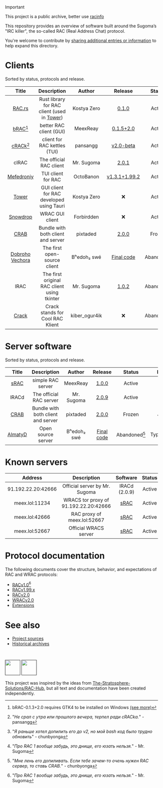 > [!IMPORTANT]
> This project is a public archive, better use [racinfo](https://racinfo.kostyazero.com/)

This repository provides an overview of software built around the Sugoma’s "IRC killer", the so-called RAC (Real Address Chat) protocol.

You're welcome to contribute by [sharing additional entries or information](https://github.com/MeexReay/RAC-Hub/pulls) to help expand this directory.

# Clients

Sorted by status, protocols and release.

| Title | Description | Author | Release | Status | Lang | RAC | WRAC |
| :---: | :---------: | :----: | :-----: | :----: | :--: | :-: | :--: |
| [RAC.rs](https://github.com/kostya-zero/rac-rs) | Rust library for RAC client (used in [Tower](https://github.com/kostya-zero/tower)) | Kostya Zero | [0.1.0](https://crates.io/crates/rac_rs/0.1.0) | Active | Rust | v2.0 | v2.0 |
| [bRAC](https://github.com/MeexReay/bRAC)[^1] | better RAC client (GUI) | MeexReay | [0.1.5+2.0](https://github.com/MeexReay/bRAC/releases/tag/0.1.5%2B2.0) | Active | Rust | v2.0 | v2.0 |
| [cRACk](https://github.com/pansangg/cRACk)[^5] | client for RAC kettles (TUI) | pansangg | [v2.0-beta](https://github.com/pansangg/cRACk/releases/tag/v2.0-beta) | Active | Python | v2.0 | ❌ |
| clRAC | The official RAC client | Mr. Sugoma | [2.0.1](https://wdfiles.ru/Ofx7) | Active | C | v2.0 | ❌ |
| [Mefedroniy](https://github.com/OctoBanon-Main/mefedroniy-client) | TUI client for RAC | OctoBanon | [v1.3.1+1.99.2](https://github.com/OctoBanon-Main/mefedroniy-client/releases/tag/v1.3.1%2B1.99.2) | Active | Rust | v1.99.2 | ❌ |
| [Tower](https://github.com/kostya-zero/tower) | GUI client for RAC developed using Tauri | Kostya Zero | ❌ | Active | TypeScript, Rust | v2.0 | v2.0 |
| [Snowdrop](https://github.com/Forbirdden/Snowdrop) | WRAC GUI client | Forbirdden  | ❌ | Active | JavaScript | ❌ | v2.0 |
| [CRAB](https://gitea.bedohswe.eu.org/pixtaded/crab) | Bundle with both client and server | pixtaded | [2.0.0](https://gitea.bedohswe.eu.org/pixtaded/crab/releases/tag/2.0.0-snapshot-202502092015) | Frozen | Java | v1.99.2 | ❌ |
| [Dobroho Vechora](https://gitea.bedohswe.eu.org/bedohswe/dobroho_vechora) | The first open-source client | Bʰedoh₂ swé | [Final code](https://gitea.bedohswe.eu.org/bedohswe/dobroho_vechora/raw/branch/main/dobroho_vechora.bash) | Abandoned | Bash | v1.0[^2] | ❌ |
| lRAC | The first original RAC client using tkinter | Mr. Sugoma | [1.0.2](https://github.com/MeexReay/RAC-Hub-Archive/tree/main/lRAC/1.0.2) | Abandoned | Python | v1.0[^4] | ❌ |
| [Crack](https://gitlab.com/kiber_ogur4ik/crack) | Crack stands for Cool RAC Klient | kiber_ogur4ik | ❌ | Abandoned | TypeScript, Python | v1.0 | ❌ |

<!-- | WebbyCRAB | Fork of CRAB that runs online using TeaVM | Forbirdden  | ❌ | Abandoned | Java | v1.0, v1.99.2 | ❌ | -->
<!-- | WinRAC | GUI client for RAC developed using WinForms | cat8753 |  | Abandoned | C# | v1.99.2 | ❌ | -->

[^1]: bRAC-0.1.3+2.0 requires GTK4 to be installed on Windows [(see more)](https://github.com/MeexReay/bRAC/releases/tag/0.1.3%2B2.0#user-content-window-gui-install)
[^2]: "_Я раньше хотел допилить его до v2, но мой bash код было трудно обновить_" - chunbyonga
[^5]: "_Не срал с утра или прошлого вечера, терпел ради cRACkа._" - pansangg

# Server software

Sorted by status, protocols and release.

| Title | Description | Author | Release | Status | Lang | RAC | WRAC |
| :---: | :---------: | :----: | :-----: | :----: | :--: | :-: | :--: |
| [sRAC](https://github.com/MeexReay/sRAC) | simple RAC server | MeexReay | [1.0.0](https://github.com/MeexReay/sRAC/releases) | Active | Rust | v2.0 | v2.0 |
| lRACd | The official RAC server | Mr. Sugoma | [2.0.9](https://wdfiles.ru/Obvt) | Active | C | v2.0 | ❌ |
| [CRAB](https://gitea.bedohswe.eu.org/pixtaded/crab) | Bundle with both client and server | pixtaded | [2.0.0](https://gitea.bedohswe.eu.org/pixtaded/crab/releases/tag/2.0.0-snapshot-202502092015) | Frozen | Java | v1.99.2 | ❌ | 
| [AlmatyD](https://gitea.bedohswe.eu.org/bedohswe/almatyd) | Open source server | Bʰedoh₂ swé | [Final code](https://gitea.bedohswe.eu.org/bedohswe/almatyd) | Abandoned[^3] | TypeScript | v1.0 | ❌ |

<!-- | Gashishnik | WRAC server | OctoBanon | Soon... | In development | Rust | ❌ | v2.0 | -->
<!-- | WebbyCRAB | Fork of CRAB that runs online using TeaVM | Forbirdden  | ❌ | Abandoned | Java | v1.99.2 |  ❌  | -->
<!-- | Butter | Simple Node.js RAC server | Forbirdden | ❌ | Abandoned | JavaScript | v1.99.2, v2.0 |  ❌  | -->

[^3]: "_Мне лень его допиливать. Если тебе зачем-то очень нужен RAC сервер, то ставь CRAB._" - chunbyonga

# Known servers

|       Address        |              Description              |                 Software                 | Status | Protocol  |   Auth   |
| :------------------: | :-----------------------------------: | :--------------------------------------: | :----: | :-------: | :------: |
| 91.192.22.20:42666   | Official server by Mr. Sugoma         | lRACd (2.0.9)                            | Active | RACv2.0   | Optional |
| meex.lol:11234       | WRACS tor proxy of 91.192.22.20:42666 | [sRAC](https://github.com/MeexReay/sRAC) | Active | WRACSv2.0 | Optional |
| meex.lol:42666       | RAC proxy of meex.lol:52667           | [sRAC](https://github.com/MeexReay/sRAC) | Active | RACv2.0   | Required |
| meex.lol:52667       | Official WRACS server                 | [sRAC](https://github.com/MeexReay/sRAC) | Active | WRACSv2.0 | Required |

# Protocol documentation

The following documents cover the structure, behavior, and expectations of RAC and WRAC protocols:

- [RACv1.0](RACv1.md)[^4]
- [RACv1.99.x](RACv1.99.md)
- [RACv2.0](RACv2.md)
- [WRACv2.0](WRAC.md)
- [Extensions](EXTENSIONS.md)

[^4]: "_Про RAC 1 вообще забудь, это днище, его юзать нельзя._" - Mr. Sugoma

# See also

- [Project sources](https://github.com/MeexReay/RAC-Hub)
- [Historical archives](https://github.com/MeexReay/RAC-Hub-Archive)

<br>

[<img src="https://github.com/user-attachments/assets/f2be5caa-6246-4a6a-9bee-2b53086f9afb" height="50">]() [<img src="https://github.com/user-attachments/assets/4d35191d-1dbc-4391-a761-6ae7f76ba7af" height="50">]()

This project was inspired by the ideas from [The-Stratosphere-Solutions/RAC-Hub](https://github.com/The-Stratosphere-Solutions/RAC-Hub), but all text and documentation have been created independently.
